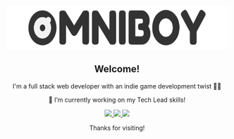   <p align="center">
    <img height="100" src="https://raw.githubusercontent.com/omniboyOK/omniboyOk/master/assets/bannerlogo.png">
  </p>
  <h2 align="center">Welcome!</h2>
  <p align="center">I'm a full stack web developer with an indie game development twist 👨‍💻</p>
<span align="center">


🔭 I’m currently working on my Tech Lead skills!

<p align="center">
    <a href="https://www.linkedin.com/in/pablo-barrea/" target="_blank">
      <img src="https://img.shields.io/badge/LinkedIn-blue?style=flat&logo=linkedin&labelColor=blue" />
    </a>
    <a href="https://omniboy.itch.io" target="_blank">
      <img src="https://img.shields.io/badge/Store-green?style=flat&logo=Itch.io&labelColor=green&logoColor=white" />
    </a>
    <a href="https://omniboyok.github.io" target="_blank">
      <img src="https://img.shields.io/badge/My Web-black?style=flat&logo=&labelColor=green&logoColor=white" />
    </a>
  </p>
  
</span>
  
<p align="center">Thanks for visiting!</p>
